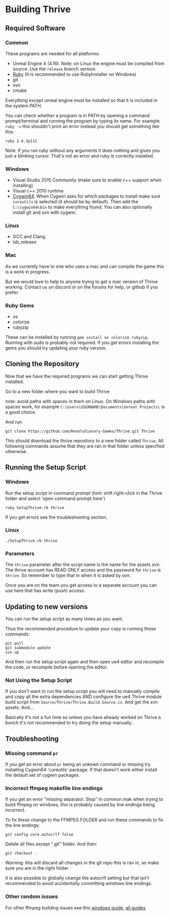 Building Thrive
===============

Required Software
-----------------

### Common

These programs are needed for all platforms:

- Unreal Engine 4 (4.16). 
  Note: on Linux the engine must be compiled from source. Use the `release` branch version.
- [Ruby](http://ruby-lang.org) (It is recommended to use RubyInstaller on Windows)
- git
- svn
- cmake

Everything except unreal engine must be installed so that it is 
included in the system PATH. 

You can check whether a program is in PATH by opening a command 
prompt/terminal and running the program by typing its name. 
For example `ruby -v` this shouldn't print an error instead you should get something like this:
```
ruby 2.4.1p111
``` 

Note: if you run ruby without any arguments it does nothing and gives you just a blinking cursor. 
That's not an error and ruby is correctly installed.

### Windows

- Visual Studio 2015 Community (make sure to enable c++ support when installing)
- Visual c++ 2010 runtime
- [Cygwin64](https://cygwin.com/install.html). When Cygwin asks for
  which packages to install make sure `coreutils` is selected (it
  should be by default). Then add the `C:\cygwin64\bin` to make everything found.
  You can also optionally install git and svn with cygwin.
  

### Linux

- GCC and Clang.
- lsb_release

### Mac

As we currently have to one who uses a mac and can compile the game this is a work in progress.

But we would love to help to anyone trying to get a mac version of Thrive working.
Contact us on discord or on the forums for help, or github if you prefer.

### Ruby Gems
- os
- colorize
- rubyzip

These can be installed by running `gem install os colorize rubyzip`. Running with sudo is probably not required.
If you get errors installing the gems you should try updating your ruby version.

Cloning the Repository
----------------------

Now that we have the required programs we can start getting Thrive installed.


Go to a new folder where you want to build Thrive 

note: avoid paths with spaces in them on Linux. On Windows paths with spaces work,
for example `C:\Users\USERNAME\Documents\Unreal Projects\` is a good choice.

And run
```
git clone https://github.com/Revolutionary-Games/Thrive.git Thrive
```

This should download the thrive repository to a new folder called `Thrive`.
All following commands assume that they are ran in that folder unless specified otherwise.

Running the Setup Script
------------------------

### Windows

Run the setup script in command prompt
(hint: shift right-click in the Thrive folder and select 'open command prompt here')
```
ruby SetupThrive.rb thrive
```

If you get errors see the troubleshooting section.

### Linux
```
./SetupThrive.rb thrive
```

### Parameters
The `thrive` parameter after the script name is the name for the assets svn. 
The thrive account has READ ONLY access and the password for `thrive` is `thrive`.
So remember to type that in when it is asked by svn.

Once you are on the team you get access to a separate account you can use here that has
write (push) access.


Updating to new versions
------------------------

You can run the setup script as many times as you want. 

Thus the recommended procedure to update your copy is running these commands:
```
git pull
git submodule update
svn up
```

And then run the setup script again and then open ue4 editor and recompile the code, 
or recompile before opening the editor.

### Not Using the Setup Script 

If you don't want to run the setup script you will need to manually 
compile and copy all the extra dependencies AND configure the ue4 Thrive module 
build script from `Source/Thrive/Thrive.Build.Source.cs`. And get the svn assets. And...

Basically it's not a fun time so unless you have already worked on Thrive a bunch it's
not recommended to try doing the setup manually.


Troubleshooting
---------------

### Missing command `pr`

If you get an error about `pr` being an unkown command or missing try
installing Cygwin64 'coreutils' package. If that doesn't work either 
install the default set of cygwin packages.

### Incorrect ffmpeg makefile line endings

If you get an error "missing separator. Stop" in common.mak when
trying to build ffmpeg on windows, this is probably caused by line
endings being incorrect.

To fix these change to the FFMPEG FOLDER and run these commands to fix the line endings:
```
git config core.autocrlf false
```
Delete all files except ".git" folder. And then:
```
git checkout .
```

Warning: this will discard all changes in the git repo this is ran in,
so make sure you are in the right folder.


It is also possible to globally change the autocrlf setting but that
isn't recommended to avoid accidentally committing windows line
endings.


### Other random issues

For other ffmpeg building issues see this
[windows guide](https://trac.ffmpeg.org/wiki/CompilationGuide/MSVC),
[all guides](https://trac.ffmpeg.org/wiki/CompilationGuide)


